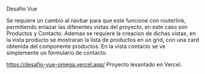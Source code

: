 Desafio Vue

Se requiere un cambio al navbar para que este funcione con routerlink, permitiendo enlazar las diferentes vistas del proyecto, en este caso son Productos y Contacto.
Ademas se requiere la creacion de dichas vistas, en la vista producto se mostraran la lista de productos en un grid, con una card obtenida del componente productos. 
En la vista contacto se ve simplemente un formulario de contacto.

https://desafio-vue-omega.vercel.app/ 
Proyecto levantado en Vercel.
